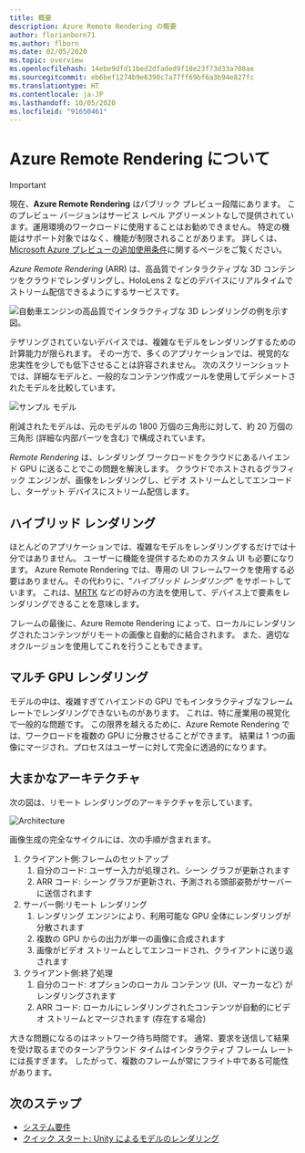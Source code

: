 ```yaml
---
title: 概要
description: Azure Remote Rendering の概要
author: florianborn71
ms.author: flborn
ms.date: 02/05/2020
ms.topic: overview
ms.openlocfilehash: 14ebe9dfd11bed2dfaded9f18e23f73d33a708ae
ms.sourcegitcommit: eb6bef1274b9e6390c7a77ff69bf6a3b94e827fc
ms.translationtype: HT
ms.contentlocale: ja-JP
ms.lasthandoff: 10/05/2020
ms.locfileid: "91650461"
---
```

# <a name="about-azure-remote-rendering"></a>Azure Remote Rendering について

> [!IMPORTANT]
> 現在、**Azure Remote Rendering** はパブリック プレビュー段階にあります。
> このプレビュー バージョンはサービス レベル アグリーメントなしで提供されています。運用環境のワークロードに使用することはお勧めできません。 特定の機能はサポート対象ではなく、機能が制限されることがあります。 詳しくは、[Microsoft Azure プレビューの追加使用条件](https://azure.microsoft.com/support/legal/preview-supplemental-terms/)に関するページをご覧ください。

*Azure Remote Rendering* (ARR) は、高品質でインタラクティブな 3D コンテンツをクラウドでレンダリングし、HoloLens 2 などのデバイスにリアルタイムでストリーム配信できるようにするサービスです。

![自動車エンジンの高品質でインタラクティブな 3D レンダリングの例を示す図。](../media/arr-engine.png)

テザリングされていないデバイスでは、複雑なモデルをレンダリングするための計算能力が限られます。 その一方で、多くのアプリケーションでは、視覚的な忠実性を少しでも低下させることは許容されません。 次のスクリーンショットでは、詳細なモデルと、一般的なコンテンツ作成ツールを使用してデシメートされたモデルを比較しています。

![サンプル モデル](./media/engine-model-decimated.png)

削減されたモデルは、元のモデルの 1800 万個の三角形に対して、約 20 万個の三角形 (詳細な内部パーツを含む) で構成されています。

*Remote Rendering* は、レンダリング ワークロードをクラウドにあるハイエンド GPU に送ることでこの問題を解決します。 クラウドでホストされるグラフィック エンジンが、画像をレンダリングし、ビデオ ストリームとしてエンコードし、ターゲット デバイスにストリーム配信します。

## <a name="hybrid-rendering"></a>ハイブリッド レンダリング

ほとんどのアプリケーションでは、複雑なモデルをレンダリングするだけでは十分ではありません。 ユーザーに機能を提供するためのカスタム UI も必要になります。 Azure Remote Rendering では、専用の UI フレームワークを使用する必要はありません。その代わりに、"*ハイブリッド レンダリング*" をサポートしています。 これは、[MRTK](https://microsoft.github.io/MixedRealityToolkit-Unity/Documentation/GettingStartedWithTheMRTK.html) などの好みの方法を使用して、デバイス上で要素をレンダリングできることを意味します。

フレームの最後に、Azure Remote Rendering によって、ローカルにレンダリングされたコンテンツがリモートの画像と自動的に結合されます。 また、適切なオクルージョンを使用してこれを行うこともできます。

## <a name="multi-gpu-rendering"></a>マルチ GPU レンダリング

モデルの中は、複雑すぎてハイエンドの GPU でもインタラクティブなフレーム レートでレンダリングできないものがあります。 これは、特に産業用の視覚化で一般的な問題です。 この限界を越えるために、Azure Remote Rendering では、ワークロードを複数の GPU に分散させることができます。 結果は 1 つの画像にマージされ、プロセスはユーザーに対して完全に透過的になります。

## <a name="high-level-architecture"></a>大まかなアーキテクチャ

次の図は、リモート レンダリングのアーキテクチャを示しています。

![Architecture](./media/arr-high-level-architecture.png)

画像生成の完全なサイクルには、次の手順が含まれます。

1. クライアント側:フレームのセットアップ
    1. 自分のコード: ユーザー入力が処理され、シーン グラフが更新されます
    1. ARR コード: シーン グラフが更新され、予測される頭部姿勢がサーバーに送信されます
1. サーバー側:リモート レンダリング
    1. レンダリング エンジンにより、利用可能な GPU 全体にレンダリングが分散されます
    1. 複数の GPU からの出力が単一の画像に合成されます
    1. 画像がビデオ ストリームとしてエンコードされ、クライアントに送り返されます
1. クライアント側:終了処理
    1. 自分のコード: オプションのローカル コンテンツ (UI、マーカーなど) がレンダリングされます
    1. ARR コード: ローカルにレンダリングされたコンテンツが自動的にビデオ ストリームとマージされます (存在する場合)

大きな問題になるのはネットワーク待ち時間です。 通常、要求を送信して結果を受け取るまでのターンアラウンド タイムはインタラクティブ フレーム レートには長すぎます。 したがって、複数のフレームが常にフライト中である可能性があります。

## <a name="next-steps"></a>次のステップ

* [システム要件](system-requirements.md)
* [クイック スタート: Unity によるモデルのレンダリング](../quickstarts/render-model.md)
